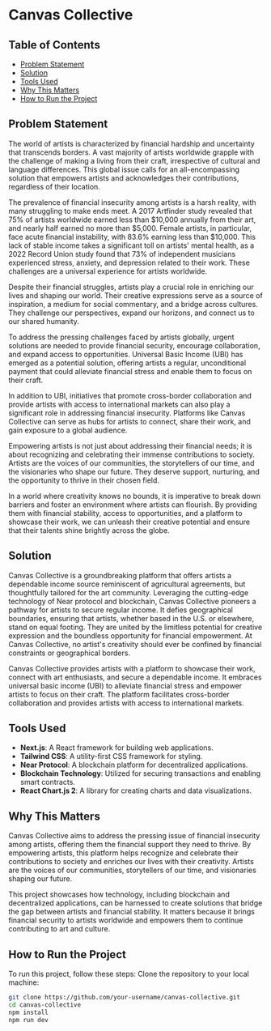 # Canvas Collective

## Table of Contents
- [Problem Statement](#problem-statement)
- [Solution](#solution)
- [Tools Used](#tools-used)
- [Why This Matters](#why-this-matters)
- [How to Run the Project](#how-to-run-the-project)

## Problem Statement
The world of artists is characterized by financial hardship and uncertainty that transcends borders. A vast majority of artists worldwide grapple with the challenge of making a living from their craft, irrespective of cultural and language differences. This global issue calls for an all-encompassing solution that empowers artists and acknowledges their contributions, regardless of their location.

The prevalence of financial insecurity among artists is a harsh reality, with many struggling to make ends meet. A 2017 Artfinder study revealed that 75% of artists worldwide earned less than $10,000 annually from their art, and nearly half earned no more than $5,000. Female artists, in particular, face acute financial instability, with 83.6% earning less than $10,000. This lack of stable income takes a significant toll on artists' mental health, as a 2022 Record Union study found that 73% of independent musicians experienced stress, anxiety, and depression related to their work. These challenges are a universal experience for artists worldwide.

Despite their financial struggles, artists play a crucial role in enriching our lives and shaping our world. Their creative expressions serve as a source of inspiration, a medium for social commentary, and a bridge across cultures. They challenge our perspectives, expand our horizons, and connect us to our shared humanity.

To address the pressing challenges faced by artists globally, urgent solutions are needed to provide financial security, encourage collaboration, and expand access to opportunities. Universal Basic Income (UBI) has emerged as a potential solution, offering artists a regular, unconditional payment that could alleviate financial stress and enable them to focus on their craft.

In addition to UBI, initiatives that promote cross-border collaboration and provide artists with access to international markets can also play a significant role in addressing financial insecurity. Platforms like Canvas Collective can serve as hubs for artists to connect, share their work, and gain exposure to a global audience.

Empowering artists is not just about addressing their financial needs; it is about recognizing and celebrating their immense contributions to society. Artists are the voices of our communities, the storytellers of our time, and the visionaries who shape our future. They deserve support, nurturing, and the opportunity to thrive in their chosen field.

In a world where creativity knows no bounds, it is imperative to break down barriers and foster an environment where artists can flourish. By providing them with financial stability, access to opportunities, and a platform to showcase their work, we can unleash their creative potential and ensure that their talents shine brightly across the globe.

## Solution
Canvas Collective is a groundbreaking platform that offers artists a dependable income source reminiscent of agricultural agreements, but thoughtfully tailored for the art community. Leveraging the cutting-edge technology of Near protocol and blockchain, Canvas Collective pioneers a pathway for artists to secure regular income. It defies geographical boundaries, ensuring that artists, whether based in the U.S. or elsewhere, stand on equal footing. They are united by the limitless potential for creative expression and the boundless opportunity for financial empowerment. At Canvas Collective, no artist's creativity should ever be confined by financial constraints or geographical borders.

Canvas Collective provides artists with a platform to showcase their work, connect with art enthusiasts, and secure a dependable income. It embraces universal basic income (UBI) to alleviate financial stress and empower artists to focus on their craft. The platform facilitates cross-border collaboration and provides artists with access to international markets.

## Tools Used
- **Next.js**: A React framework for building web applications.
- **Tailwind CSS**: A utility-first CSS framework for styling.
- **Near Protocol**: A blockchain platform for decentralized applications.
- **Blockchain Technology**: Utilized for securing transactions and enabling smart contracts.
- **React Chart.js 2**: A library for creating charts and data visualizations.

## Why This Matters
Canvas Collective aims to address the pressing issue of financial insecurity among artists, offering them the financial support they need to thrive. By empowering artists, this platform helps recognize and celebrate their contributions to society and enriches our lives with their creativity. Artists are the voices of our communities, storytellers of our time, and visionaries shaping our future.

This project showcases how technology, including blockchain and decentralized applications, can be harnessed to create solutions that bridge the gap between artists and financial stability. It matters because it brings financial security to artists worldwide and empowers them to continue contributing to art and culture.

## How to Run the Project

To run this project, follow these steps:
Clone the repository to your local machine:

   ```bash
   git clone https://github.com/your-username/canvas-collective.git
   cd canvas-collective
   npm install
   npm run dev



